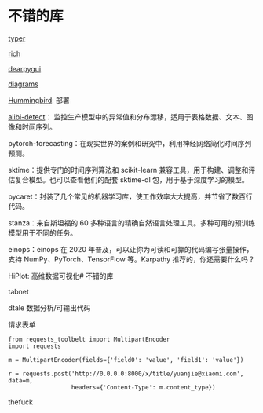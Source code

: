 # 不错的库
[typer](typer_demo.py)

[rich](rich_demo.py)

[dearpygui](https://github.com/hoffstadt/DearPyGui)

[diagrams](https://diagrams.mingrammer.com/docs/guides/cluster)

[Hummingbird](https://github.com/microsoft/hummingbird): 部署


[alibi-detect](https://github.com/SeldonIO/alibi-detect)：
监控生产模型中的异常值和分布漂移，适用于表格数据、文本、图像和时间序列。

pytorch-forecasting：在现实世界的案例和研究中，利用神经网络简化时间序列预测。

sktime：提供专门的时间序列算法和 scikit-learn 兼容工具，用于构建、调整和评估复合模型。也可以查看他们的配套 sktime-dl 包，用于基于深度学习的模型。

pycaret：封装了几个常见的机器学习库，使工作效率大大提高，并节省了数百行代码。

stanza：来自斯坦福的 60 多种语言的精确自然语言处理工具。多种可用的预训练模型用于不同的任务。

einops：einops 在 2020 年普及，可以让你为可读和可靠的代码编写张量操作，支持 NumPy、PyTorch、TensorFlow 等。Karpathy 推荐的，你还需要什么吗？

HiPlot: 高维数据可视化# 不错的库

tabnet

dtale 数据分析/可输出代码


请求表单
```
from requests_toolbelt import MultipartEncoder
import requests

m = MultipartEncoder(fields={'field0': 'value', 'field1': 'value'})

r = requests.post('http://0.0.0.0:8000/x/title/yuanjie@xiaomi.com', data=m,
                  headers={'Content-Type': m.content_type})

```

thefuck
















